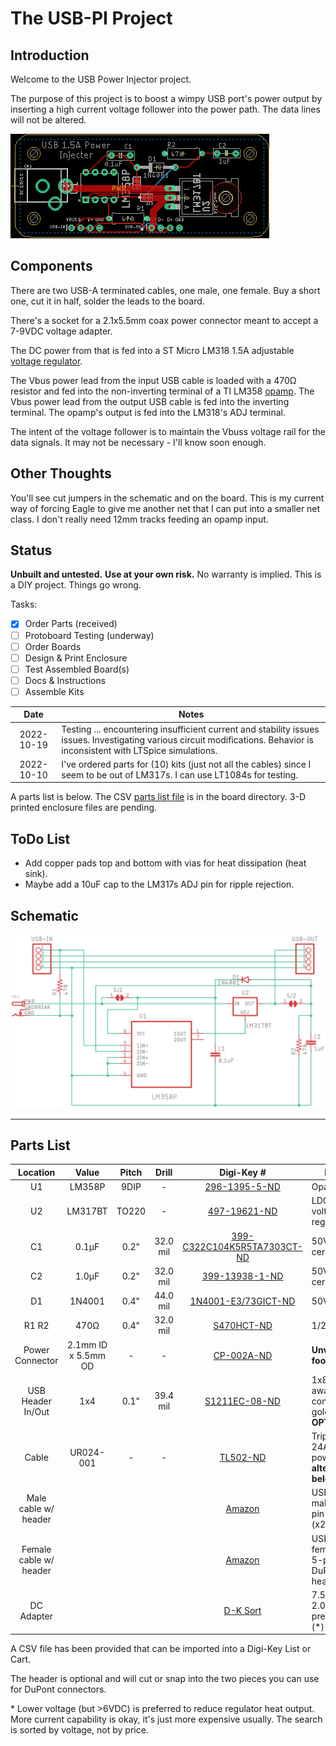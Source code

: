 # The USB-PI Project

## Introduction

Welcome to the USB Power Injector project.

The purpose of this project is to boost a wimpy USB port's power output by inserting a high current voltage follower into the power path. The data lines will not be altered.

![](img/USB-PI-top.png)

## Components

There are two USB-A terminated cables, one male, one female. Buy a short one, cut it in half, solder the leads to the board.

There's a socket for a 2.1x5.5mm coax power connector meant to accept a 7-9VDC voltage adapter.

The DC power from that is fed into a ST Micro LM318 1.5A adjustable [voltage  regulator](https://www.digikey.com/short/0mfnvtjf).

The Vbus power lead from the input USB cable is loaded with a 470Ω resistor and fed into the non-inverting terminal of a TI LM358 [opamp](https://www.digikey.com/short/zqhmd571). The Vbus power lead from the output USB cable is fed into the inverting terminal. The opamp's output is fed into the LM318's ADJ terminal.

The intent of the voltage follower is to maintain the Vbuss voltage rail for the data signals. It may not be necessary - I'll know soon enough.

## Other Thoughts

You'll see cut jumpers in the schematic and on the board. This is my current way of forcing Eagle to give me another net that I can put into a smaller net class. I don't really need 12mm tracks feeding an opamp input.

## Status

**Unbuilt and untested.** **Use at your own risk.** No warranty is implied. This is a DIY project. Things go wrong.

Tasks:

- [x] Order Parts (received)
- [ ] Protoboard Testing (underway)
- [ ] Order Boards
- [ ] Design & Print Enclosure
- [ ] Test Assembled Board(s)
- [ ] Docs & Instructions
- [ ] Assemble Kits

|    Date    | Notes                                                        |
| :--------: | ------------------------------------------------------------ |
| 2022-10-19 | Testing ... encountering insufficient current and stability issues issues. Investigating various circuit modifications. Behavior is inconsistent with LTSpice simulations. |
| 2022-10-10 | I've ordered parts for (10) kits (just not all the cables) since I seem to be out of LM317s. I can use LT1084s for testing. |

 A parts list is below. The CSV [parts list file](board/USB-PI-DK-parts.csv) is in the board directory. 3-D printed enclosure files are pending.

## ToDo List

* Add copper pads top and bottom with vias for heat dissipation (heat sink).
* Maybe add a 10uF cap to the LM317s ADJ pin for ripple rejection.

## Schematic

![schematic](img/USB-PI-schematic.png)



---

## Parts List

|        Location        |        Value        | Pitch |  Drill   |                          Digi-Key #                          | Notes                                                  |
| :--------------------: | :-----------------: | :---: | :------: | :----------------------------------------------------------: | ------------------------------------------------------ |
|           U1           |       LM358P        | 9DIP  |    -     |   [296-1395-5-ND](https://www.digikey.com/short/cn50dbq5)    | Opamp                                                  |
|           U2           |       LM317BT       | TO220 |    -     |    [497-19621-ND](https://www.digikey.com/short/9fvhrfmm)    | LDO linear voltage regulator                           |
|           C1           |        0.1µF        | 0.2"  | 32.0 mil | [399-C322C104K5R5TA7303CT-ND](https://www.digikey.com/short/w4d7qbqn) | 50V X7R ceramic                                        |
|           C2           |        1.0µF        | 0.2"  | 32.0 mil |   [399-13938-1-ND](https://www.digikey.com/short/w4hqd3b3)   | 50V X7R ceramic                                        |
|           D1           |       1N4001        | 0.4"  | 44.0 mil | [1N4001-E3/73GICT-ND](https://www.digikey.com/short/9t2nj8h2) | 50V 1A                                                 |
|         R1 R2          |        470Ω         | 0.4"  | 32.0 mil |     [S470HCT-ND](https://www.digikey.com/short/qfv9j77w)     | 1/2W 5%                                                |
|    Power Connector     | 2.1mm ID x 5.5mm OD |   -   |    -     |     [CP-002A-ND](https://www.digikey.com/short/zqmbpp04)     | **Unverified footprint**                               |
|   USB Header In/Out    |         1x4         | 0.1"  | 39.4 mil |   [S1211EC-08-ND](https://www.digikey.com/short/m4cnmnhh)    | 1x8 break-away .032" contact 3A gold **OPTIONAL**      |
|         Cable          |      UR024-001      |   -   |    -     |      [TL502-ND](https://www.digikey.com/short/z9fq5374)      | Tripp Lite 1' 24AWG power (**see alternatives below**) |
|  Male cable w/ header  |                     |       |          |       [Amazon](https://smile.amazon.com/dp/B06Y5RKMT8)       | USB-A male to 5-pin DuPont (x2)                        |
| Female cable w/ header |                     |       |          |       [Amazon](https://smile.amazon.com/dp/B06Y5KZC9W)       | USB-A female to 5-pin DuPont header                    |
|       DC Adapter       |                     |       |          |      [D-K Sort](https://www.digikey.com/short/7ft35n9b)      | 7.5VDC 2.0A preferred (*)                              |

A CSV file has been provided that can be imported into a Digi-Key List or Cart.

The header is optional and will cut or snap into the two pieces you can use for DuPont connectors.

\* Lower voltage (but >6VDC) is preferred to reduce regulator heat output. More current capability is okay, it's just more expensive usually. The search is sorted by voltage, not by price.
